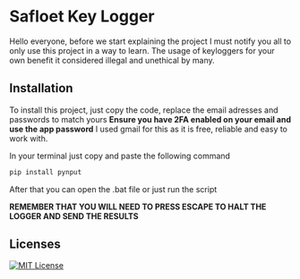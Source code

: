 
# Safloet Key Logger

Hello everyone, before we start explaining the project I must notify you all to only use this project in a way to learn. The usage of keyloggers for your own benefit it considered illegal and unethical by many. 



## Installation

To install this project, just copy the code, replace the email adresses and passwords to match yours
**Ensure you have 2FA enabled on your email and use the app password** I used gmail for this as it is free, reliable and easy to work with.


In your terminal just copy and paste the following command
```bash
pip install pynput
```

After that you can open the .bat file or just run the script

**REMEMBER THAT YOU WILL NEED TO PRESS ESCAPE TO HALT THE LOGGER AND SEND THE RESULTS**

    
## Licenses


[![MIT License](https://img.shields.io/badge/License-MIT-green.svg)](https://choosealicense.com/licenses/mit/)

